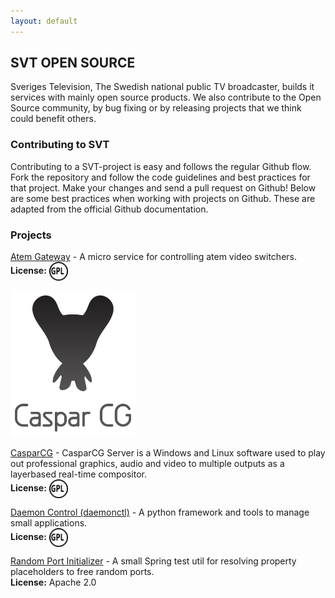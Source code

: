 ```yaml
---
layout: default
---
```



## SVT OPEN SOURCE

Sveriges Television, The Swedish national public TV broadcaster, builds it services with mainly open source products. We also contribute to the Open Source community, by bug fixing or by releasing projects that we think could benefit others.

### Contributing to SVT

Contributing to a SVT-project is easy and follows the regular Github flow. Fork the repository and follow the code guidelines and best practices for that project. Make your changes and send a pull request on Github! Below are some best practices when working with projects on Github. These are adapted from the official Github documentation. 

### Projects

[Atem Gateway](https://github.com/SVT/atemgateway) - A micro service for controlling atem video switchers.  
**License:** <img src="/assets/img/license-icon-gpl-3.svg" alt="gpllogo" width="30px"  style="vertical-align: middle" />

<img src="/assets/img/casparlogo.png" alt="casparlogo" width="200" />

[CasparCG](https://www.casparcg.com/) - CasparCG Server is a Windows and Linux software used to play out professional graphics, audio and video to multiple outputs as a layerbased real-time compositor.  
**License:** <img src="/assets/img/license-icon-gpl-3.svg" alt="gpllogo" width="30px"  style="vertical-align: middle" />

[Daemon Control (daemonctl)](https://github.com/SVT/daemonctl) - A python framework and tools to manage small applications.  
**License:** <img src="/assets/img/license-icon-gpl-3.svg" alt="gpllogo" width="30px"  style="vertical-align: middle" />

[Random Port Initializer](https://github.com/SVT/random-port-initializer) - A small Spring test util for resolving property placeholders to free random ports.  
**License:** Apache 2.0

 
 
